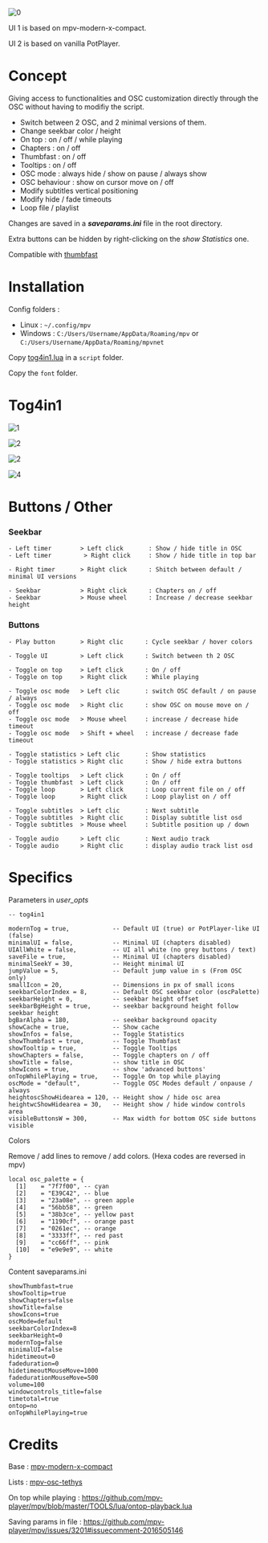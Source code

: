 
![0](https://github.com/zTnR/mpv-osc-tog4in1/blob/main/preview/Preview0.jpg)

UI 1 is based on mpv-modern-x-compact.

UI 2 is based on vanilla PotPlayer.

# Concept

Giving access to functionalities and OSC customization directly through the OSC without having to modifiy the script.

- Switch between 2 OSC, and 2 minimal versions of them.
- Change seekbar color / height
- On top : on / off / while playing
- Chapters : on / off
- Thumbfast : on / off
- Tooltips : on / off
- OSC mode : always hide / show on pause / always show
- OSC behaviour : show on cursor move on / off
- Modify subtitles vertical positioning
- Modify hide / fade timeouts
- Loop file / playlist

Changes are saved in a **_saveparams.ini_** file in the root directory.

Extra buttons can be hidden by right-clicking on the _show Statistics_ one.

Compatible with [thumbfast](https://github.com/po5/thumbfast)

# Installation

Config folders :

- Linux : ```~/.config/mpv```
- Windows : ```C:/Users/Username/AppData/Roaming/mpv``` or ```C:/Users/Username/AppData/Roaming/mpvnet``` 

Copy [tog4in1.lua](https://github.com/zTnR/mpv-osc-tog4in1/blob/main/tog4in1.lua) in a ```script``` folder.

Copy the ```font``` folder.

# Tog4in1

![1](https://github.com/zTnR/mpv-osc-tog4in1/blob/main/preview/Preview1.png)

![2](https://github.com/zTnR/mpv-osc-tog4in1/blob/main/preview/Preview2.png)

![2](https://github.com/zTnR/mpv-osc-tog4in1/blob/main/preview/Preview3.png)

![4](https://github.com/zTnR/mpv-osc-tog4in1/blob/main/preview/Preview4.png)

# Buttons / Other

### Seekbar

```
- Left timer        > Left click       : Show / hide title in OSC
- Left timer         > Right click     : Show / hide title in top bar

- Right timer       > Right click      : Shitch between default / minimal UI versions

- Seekbar           > Right click      : Chapters on / off
- Seekbar           > Mouse wheel      : Increase / decrease seekbar height
```

### Buttons

```
- Play button       > Right clic      : Cycle seekbar / hover colors

- Toggle UI         > Left click      : Switch between th 2 OSC

- Toggle on top     > Left click      : On / off
- Toggle on top     > Right click     : While playing

- Toggle osc mode   > Left clic       : switch OSC default / on pause / always
- Toggle osc mode   > Right clic      : show OSC on mouse move on / off
- Toggle osc mode   > Mouse wheel     : increase / decrease hide timeout
- Toggle osc mode   > Shift + wheel   : increase / decrease fade timeout

- Toggle statistics > Left clic       : Show statistics
- Toggle statistics > Right clic      : Show / hide extra buttons

- Toggle tooltips   > Left click      : On / off
- Toggle thumbfast  > Left click      : On / off
- Toggle loop       > Left click      : Loop current file on / off
- Toggle loop       > Right click     : Loop playlist on / off

- Toggle subtitles  > Left clic       : Next subtitle
- Toggle subtitles  > Right clic      : Display subtitle list osd
- Toggle subtitles  > Mouse wheel     : Subtitle position up / down

- Toggle audio      > Left clic       : Next audio track
- Toggle audio      > Right clic      : display audio track list osd
```

# Specifics

Parameters in _user_opts_

```
-- tog4in1

modernTog = true,            -- Default UI (true) or PotPlayer-like UI (false)
minimalUI = false,           -- Minimal UI (chapters disabled)
UIAllWhite = false,          -- UI all white (no grey buttons / text)
saveFile = true,             -- Minimal UI (chapters disabled)
minimalSeekY = 30,           -- Height minimal UI
jumpValue = 5,               -- Default jump value in s (From OSC only)
smallIcon = 20,              -- Dimensions in px of small icons
seekbarColorIndex = 8,       -- Default OSC seekbar color (oscPalette)
seekbarHeight = 0,           -- seekbar height offset
seekbarBgHeight = true,      -- seekbar background height follow seekbar height
bgBarAlpha = 180,            -- seekbar background opacity
showCache = true,            -- Show cache
showInfos = false,           -- Toggle Statistics
showThumbfast = true,        -- Toggle Thumbfast
showTooltip = true,          -- Toggle Tooltips 
showChapters = false,        -- Toggle chapters on / off
showTitle = false,           -- show title in OSC
showIcons = true,            -- show 'advanced buttons'
onTopWhilePlaying = true,    -- Toggle On top while playing
oscMode = "default",         -- Toggle OSC Modes default / onpause / always
heightoscShowHidearea = 120, -- Height show / hide osc area
heightwcShowHidearea = 30,   -- Height show / hide window controls area
visibleButtonsW = 300,       -- Max width for bottom OSC side buttons visible
```

Colors

Remove / add lines to remove / add colors. (Hexa codes are reversed in mpv)

```
local osc_palette = {
  [1]    = "7f7f00", -- cyan
  [2]	 = "E39C42", -- blue
  [3]	 = "23a08e", -- green apple
  [4]	 = "56bb58", -- green
  [5]	 = "38b3ce", -- yellow past
  [6]	 = "1190cf", -- orange past
  [7]	 = "0261ec", -- orange
  [8]	 = "3333ff", -- red past
  [9]	 = "cc66ff", -- pink
  [10]   = "e9e9e9", -- white
}
```

Content saveparams.ini

```
showThumbfast=true
showTooltip=true
showChapters=false
showTitle=false
showIcons=true
oscMode=default
seekbarColorIndex=8
seekbarHeight=0
modernTog=false
minimalUI=false
hidetimeout=0
fadeduration=0
hidetimeoutMouseMove=1000
fadedurationMouseMove=500
volume=100
windowcontrols_title=false
timetotal=true
ontop=no
onTopWhilePlaying=true
```


# Credits

Base : [mpv-modern-x-compact](https://github.com/1-minute-to-midnight/mpv-modern-x-compact)

Lists : [mpv-osc-tethys](https://github.com/Zren/mpv-osc-tethys)

On top while playing : https://github.com/mpv-player/mpv/blob/master/TOOLS/lua/ontop-playback.lua

Saving params in file : https://github.com/mpv-player/mpv/issues/3201#issuecomment-2016505146


